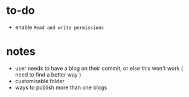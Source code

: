 # to-do
- enable `Read and write permissions`


# notes
- user needs to have a blog on their commit, or else this won't work ( need to find a better way )
- customisable folder 
- ways to publish more than one blogs 

